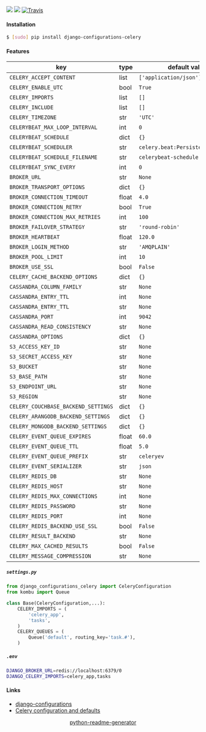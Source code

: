 <!--
https://pypi.org/project/readme-generator/
https://pypi.org/project/python-readme-generator/
-->

[![](https://img.shields.io/pypi/v/django-configurations-celery.svg?maxAge=3600)](https://pypi.org/project/django-configurations-celery/)
[![](https://img.shields.io/badge/License-Unlicense-blue.svg?longCache=True)](https://unlicense.org/)
[![Travis](https://api.travis-ci.org/andrewp-as-is/django-configurations-celery.py.svg?branch=master)](https://travis-ci.org/andrewp-as-is/django-configurations-celery.py/)

#### Installation
```bash
$ [sudo] pip install django-configurations-celery
```

#### Features
key | type | default value | env
-|-|-|-
`CELERY_ACCEPT_CONTENT` | list | `['application/json']` | `DJANGO_CELERY_ACCEPT_CONTENT`
`CELERY_ENABLE_UTC` | bool | `True` | `DJANGO_CELERY_ENABLE_UTC`
`CELERY_IMPORTS` | list | `[]` | `DJANGO_CELERY_IMPORTS`
`CELERY_INCLUDE` | list | `[]` | `DJANGO_CELERY_INCLUDE`
`CELERY_TIMEZONE` | str | `'UTC'` | `DJANGO_CELERY_TIMEZONE`
`CELERYBEAT_MAX_LOOP_INTERVAL` | int | `0` | `DJANGO_CELERYBEAT_MAX_LOOP_INTERVAL`
`CELERYBEAT_SCHEDULE` | dict | `{}` |
`CELERYBEAT_SCHEDULER` | str | `celery.beat:PersistentScheduler` | `DJANGO_CELERYBEAT_SCHEDULER`
`CELERYBEAT_SCHEDULE_FILENAME` | str | `celerybeat-schedule` | `DJANGO_CELERYBEAT_SCHEDULE_FILENAME`
`CELERYBEAT_SYNC_EVERY` | int | `0` | `DJANGO_CELERYBEAT_SYNC_EVERY`
`BROKER_URL` | str | `None` | `DJANGO_BROKER_URL`
`BROKER_TRANSPORT_OPTIONS` | dict | `{}` |
`BROKER_CONNECTION_TIMEOUT` | float | `4.0` | `DJANGO_BROKER_CONNECTION_TIMEOUT`
`BROKER_CONNECTION_RETRY` | bool | `True` | `DJANGO_BROKER_CONNECTION_RETRY`
`BROKER_CONNECTION_MAX_RETRIES` | int | `100` | `DJANGO_BROKER_CONNECTION_MAX_RETRIES`
`BROKER_FAILOVER_STRATEGY` | str | `'round-robin'` | `DJANGO_BROKER_FAILOVER_STRATEGY`
`BROKER_HEARTBEAT` | float | `120.0` | `DJANGO_BROKER_HEARTBEAT`
`BROKER_LOGIN_METHOD` | str | `'AMQPLAIN'` | `DJANGO_BROKER_LOGIN_METHOD`
`BROKER_POOL_LIMIT` | int | `10` | `DJANGO_BROKER_POOL_LIMIT`
`BROKER_USE_SSL` | bool | `False` | `DJANGO_BROKER_USE_SSL`
`CELERY_CACHE_BACKEND_OPTIONS` | dict | `{}` |
`CASSANDRA_COLUMN_FAMILY` | str | `None` | `DJANGO_CASSANDRA_COLUMN_FAMILY`
`CASSANDRA_ENTRY_TTL` | int | `None` | `DJANGO_CASSANDRA_ENTRY_TTL`
`CASSANDRA_ENTRY_TTL` | str | `None` | `DJANGO_CASSANDRA_KEYSPACE`
`CASSANDRA_PORT` | int | `9042` | `DJANGO_CASSANDRA_PORT`
`CASSANDRA_READ_CONSISTENCY` | str | `None` | `DJANGO_CASSANDRA_READ_CONSISTENCY`
`CASSANDRA_OPTIONS` | dict | `{}` | `DJANGO_CASSANDRA_OPTIONS`
`S3_ACCESS_KEY_ID` | str | `None` | `DJANGO_S3_ACCESS_KEY_ID`
`S3_SECRET_ACCESS_KEY` | str | `None` | `DJANGO_S3_SECRET_ACCESS_KEY`
`S3_BUCKET` | str | `None` | `DJANGO_S3_BUCKET`
`S3_BASE_PATH` | str | `None` | `DJANGO_S3_BASE_PATH`
`S3_ENDPOINT_URL` | str | `None` | `DJANGO_S3_ENDPOINT_URL`
`S3_REGION` | str | `None` | `DJANGO_S3_REGION`
`CELERY_COUCHBASE_BACKEND_SETTINGS` | dict | `{}` |
`CELERY_ARANGODB_BACKEND_SETTINGS` | dict | `{}` |
`CELERY_MONGODB_BACKEND_SETTINGS` | dict | `{}` |
`CELERY_EVENT_QUEUE_EXPIRES` | float | `60.0` | `DJANGO_CELERY_EVENT_QUEUE_EXPIRES`
`CELERY_EVENT_QUEUE_TTL` | float | `5.0` | `DJANGO_CELERY_EVENT_QUEUE_TTL`
`CELERY_EVENT_QUEUE_PREFIX` | str | `celeryev` | `DJANGO_CELERY_EVENT_QUEUE_PREFIX`
`CELERY_EVENT_SERIALIZER` | str | `json` | `DJANGO_CELERY_EVENT_SERIALIZER`
`CELERY_REDIS_DB` | str | `None` | `DJANGO_CELERY_REDIS_DB`
`CELERY_REDIS_HOST` | str | `None` | `DJANGO_CELERY_REDIS_HOST`
`CELERY_REDIS_MAX_CONNECTIONS` | int | `None` | `DJANGO_CELERY_REDIS_MAX_CONNECTIONS`
`CELERY_REDIS_PASSWORD` | str | `None` | `DJANGO_CELERY_REDIS_PASSWORD`
`CELERY_REDIS_PORT` | int | `None` | `DJANGO_CELERY_REDIS_PORT`
`CELERY_REDIS_BACKEND_USE_SSL` | bool | `False` | `DJANGO_CELERY_REDIS_BACKEND_USE_SSL`
`CELERY_RESULT_BACKEND` | str | `None` | `DJANGO_CELERY_RESULT_BACKEND`
`CELERY_MAX_CACHED_RESULTS` | bool | `False` | `DJANGO_CELERY_MAX_CACHED_RESULTS`
`CELERY_MESSAGE_COMPRESSION` | str | `None` | `DJANGO_CELERY_MESSAGE_COMPRESSION`

##### `settings.py`
```python
from django_configurations_celery import CeleryConfiguration
from kombu import Queue

class Base(CeleryConfiguration,...):
    CELERY_IMPORTS = (
        'celery_app',
        'tasks',
    )
    CELERY_QUEUES = (
        Queue('default', routing_key='task.#'),
    )
```

##### `.env`
```bash
DJANGO_BROKER_URL=redis://localhost:6379/0
DJANGO_CELERY_IMPORTS=celery_app,tasks
```

#### Links
+   [django-configurations](https://github.com/jazzband/django-configurations)
+   [Celery configuration and defaults](https://docs.celeryproject.org/en/latest/userguide/configuration.html)

<p align="center">
    <a href="https://pypi.org/project/python-readme-generator/">python-readme-generator</a>
</p>